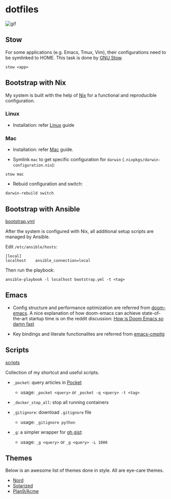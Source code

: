 # dotfiles

![gif](https://thumbs.gfycat.com/AlarmingCoordinatedEarwig-max-1mb.gif)


## Stow

For some applications (e.g. Emacs, Tmux, Vim), their configurations need to be symlinked to HOME.
This task is done by [GNU Stow](https://www.gnu.org/software/stow/manual/stow.html).

```
stow <app>
```


## Bootstrap with Nix

My system is built with the help of [Nix](https://nixos.org/) for a functional and
reproducible configuration.

### Linux

+ Installation: refer [Linux](https://nix.dev/) guide


### Mac

+ Installation: refer [Mac](https://wickedchicken.github.io/post/macos-nix-setup/) guide.

+ Symlink `mac` to get specific configuration for `darwin` (`.nixpkgs/darwin-configuration.nix`):

```
stow mac
```

+ Rebuid configuration and switch:

```
darwin-rebuild switch
```


## Bootstrap with Ansible

[bootstrap.yml](./bootstrap.yml)

After the system is configured with Nix, all additional setup scripts
are managed by Ansible.

Edit `/etc/ansible/hosts`:

```
[local]
localhost    ansible_connection=local
```

Then run the playbook:

```
ansible-playbook -l localhost bootstrap.yml -t <tag>
```


## Emacs

+ Config structure and performance optimization are referred from [doom-emacs](https://github.com/hlissner/doom-emacs/).
A nice explanation of how doom-emacs can achieve state-of-the-art startup time is on the reddit discussion: [How is Doom Emacs so damn fast](https://www.reddit.com/r/emacs/comments/f3ed3r/how_is_doom_emacs_so_damn_fast)

+ Key bindings and literate functionalites are referred from [emacs-cmpitg](https://github.com/cmpitg/emacs-cmpitg)


## Scripts

[scripts](./scripts)

Collection of my shortcut and useful scripts.

+ `_pocket`: query articles in [Pocket](https://app.getpocket.com/)
  - usage: `_pocket <query>` or `_pocket -q <query> -t <tag>`

+ `_docker_stop_all`: stop all running containers

+ `_gitignore`: download `.gitignore` file
  - usage: `_gitignore python`

+ `_g`: a simpler wrapper for [gh gist](https://cli.github.com/manual/gh_gist):
  - usage: `_g <query>` or `_g <query> -L 1000`


## Themes

Below is an awesome list of themes done in style. All are eye-care themes.

+ [Nord](https://www.nordtheme.com/)
+ [Solarized](https://ethanschoonover.com/solarized/)
+ [Plan9/Acme](https://github.com/john2x/plan9-theme.el)
